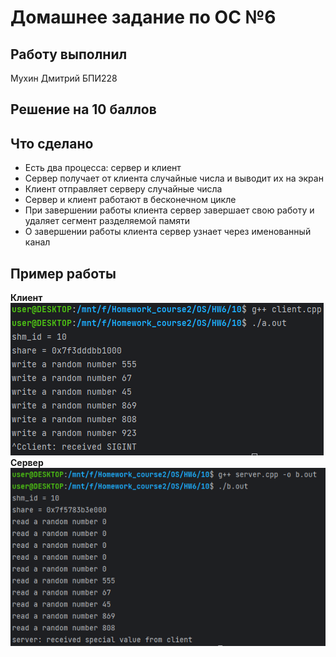 # Домашнее задание по ОС №6

## Работу выполнил

Мухин Дмитрий БПИ228

## Решение на 10 баллов

## Что сделано

- Есть два процесса: сервер и клиент
- Сервер получает от клиента случайные числа и выводит их на экран
- Клиент отправляет серверу случайные числа
- Сервер и клиент работают в бесконечном цикле
- При завершении работы клиента сервер завершает свою работу и удаляет сегмент разделяемой памяти
- О завершении работы клиента сервер узнает через именованный канал

## Пример работы

__Клиент__
![img.png](img.png)
__Сервер__
![img_1.png](img_1.png)